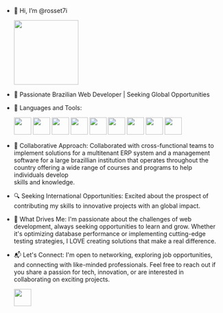 - 👋 Hi, I’m @rosset7i
 
  <img src="https://c.tenor.com/AGgVj_aylZUAAAAd/coraline-dad.gif" width="150" height="150">

- 🚀 Passionate Brazilian Web Developer | Seeking Global Opportunities

- 🌱 Languages and Tools:

  <img src="https://cdn.jsdelivr.net/gh/devicons/devicon/icons/dotnetcore/dotnetcore-original.svg" width="40" height="40"/>  
  <img src="https://cdn.jsdelivr.net/gh/devicons/devicon/icons/angularjs/angularjs-plain.svg" width="40" height="40"/>
  <img src="https://cdn.jsdelivr.net/gh/devicons/devicon/icons/java/java-original.svg" width="40" height="40"/>
  <img src="https://cdn.jsdelivr.net/gh/devicons/devicon/icons/spring/spring-original.svg" width="40" height="40"/>
  <img src="https://cdn.jsdelivr.net/gh/devicons/devicon/icons/bootstrap/bootstrap-original.svg" width="40" height="40"/>
  <img src="https://cdn.jsdelivr.net/gh/devicons/devicon/icons/docker/docker-original.svg" width="40" height="40"/>
  <img src="https://cdn.jsdelivr.net/gh/devicons/devicon/icons/typescript/typescript-original.svg" width="40" height="40"/>
  <img src="https://cdn.jsdelivr.net/gh/devicons/devicon/icons/postgresql/postgresql-original.svg" width="40" height="40"/>
  <img src="https://cdn.jsdelivr.net/gh/devicons/devicon/icons/microsoftsqlserver/microsoftsqlserver-plain.svg" width="40" height="40"/>

- 🤝 Collaborative Approach:
  Collaborated with cross-functional teams to implement solutions for a multitenant ERP system and a management software for a large brazillian institution that operates throughout the country offering a wide range of courses and programs to help individuals develop  
  skills and knowledge.

- 🔍 Seeking International Opportunities:
  Excited about the prospect of contributing my skills to innovative projects with an global impact. 

- 🌟 What Drives Me:
  I'm passionate about the challenges of web development, always seeking opportunities to learn and grow. Whether it's optimizing database performance or implementing cutting-edge testing strategies, I LOVE creating solutions that make a real difference.

- 📬 Let's Connect:
  I'm open to networking, exploring job opportunities, and connecting with like-minded professionals. Feel free to reach out if you share a passion for tech, innovation, or are interested in collaborating on exciting projects.
  
  <a href="https://www.linkedin.com/in/matheus-rossetti-270163224/" target="_blank"><img src="https://cdn.jsdelivr.net/gh/devicons/devicon/icons/linkedin/linkedin-original.svg" width="40" height="40" /></a>  
